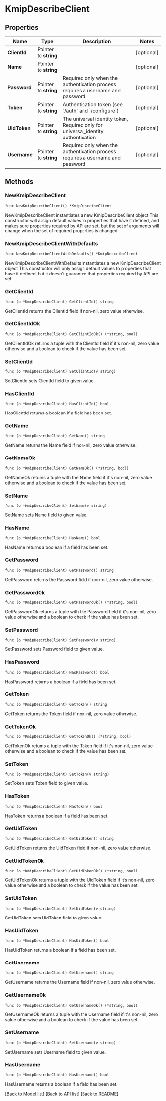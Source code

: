 # KmipDescribeClient

## Properties

Name | Type | Description | Notes
------------ | ------------- | ------------- | -------------
**ClientId** | Pointer to **string** |  | [optional] 
**Name** | Pointer to **string** |  | [optional] 
**Password** | Pointer to **string** | Required only when the authentication process requires a username and password | [optional] 
**Token** | Pointer to **string** | Authentication token (see &#x60;/auth&#x60; and &#x60;/configure&#x60;) | [optional] 
**UidToken** | Pointer to **string** | The universal identity token, Required only for universal_identity authentication | [optional] 
**Username** | Pointer to **string** | Required only when the authentication process requires a username and password | [optional] 

## Methods

### NewKmipDescribeClient

`func NewKmipDescribeClient() *KmipDescribeClient`

NewKmipDescribeClient instantiates a new KmipDescribeClient object
This constructor will assign default values to properties that have it defined,
and makes sure properties required by API are set, but the set of arguments
will change when the set of required properties is changed

### NewKmipDescribeClientWithDefaults

`func NewKmipDescribeClientWithDefaults() *KmipDescribeClient`

NewKmipDescribeClientWithDefaults instantiates a new KmipDescribeClient object
This constructor will only assign default values to properties that have it defined,
but it doesn't guarantee that properties required by API are set

### GetClientId

`func (o *KmipDescribeClient) GetClientId() string`

GetClientId returns the ClientId field if non-nil, zero value otherwise.

### GetClientIdOk

`func (o *KmipDescribeClient) GetClientIdOk() (*string, bool)`

GetClientIdOk returns a tuple with the ClientId field if it's non-nil, zero value otherwise
and a boolean to check if the value has been set.

### SetClientId

`func (o *KmipDescribeClient) SetClientId(v string)`

SetClientId sets ClientId field to given value.

### HasClientId

`func (o *KmipDescribeClient) HasClientId() bool`

HasClientId returns a boolean if a field has been set.

### GetName

`func (o *KmipDescribeClient) GetName() string`

GetName returns the Name field if non-nil, zero value otherwise.

### GetNameOk

`func (o *KmipDescribeClient) GetNameOk() (*string, bool)`

GetNameOk returns a tuple with the Name field if it's non-nil, zero value otherwise
and a boolean to check if the value has been set.

### SetName

`func (o *KmipDescribeClient) SetName(v string)`

SetName sets Name field to given value.

### HasName

`func (o *KmipDescribeClient) HasName() bool`

HasName returns a boolean if a field has been set.

### GetPassword

`func (o *KmipDescribeClient) GetPassword() string`

GetPassword returns the Password field if non-nil, zero value otherwise.

### GetPasswordOk

`func (o *KmipDescribeClient) GetPasswordOk() (*string, bool)`

GetPasswordOk returns a tuple with the Password field if it's non-nil, zero value otherwise
and a boolean to check if the value has been set.

### SetPassword

`func (o *KmipDescribeClient) SetPassword(v string)`

SetPassword sets Password field to given value.

### HasPassword

`func (o *KmipDescribeClient) HasPassword() bool`

HasPassword returns a boolean if a field has been set.

### GetToken

`func (o *KmipDescribeClient) GetToken() string`

GetToken returns the Token field if non-nil, zero value otherwise.

### GetTokenOk

`func (o *KmipDescribeClient) GetTokenOk() (*string, bool)`

GetTokenOk returns a tuple with the Token field if it's non-nil, zero value otherwise
and a boolean to check if the value has been set.

### SetToken

`func (o *KmipDescribeClient) SetToken(v string)`

SetToken sets Token field to given value.

### HasToken

`func (o *KmipDescribeClient) HasToken() bool`

HasToken returns a boolean if a field has been set.

### GetUidToken

`func (o *KmipDescribeClient) GetUidToken() string`

GetUidToken returns the UidToken field if non-nil, zero value otherwise.

### GetUidTokenOk

`func (o *KmipDescribeClient) GetUidTokenOk() (*string, bool)`

GetUidTokenOk returns a tuple with the UidToken field if it's non-nil, zero value otherwise
and a boolean to check if the value has been set.

### SetUidToken

`func (o *KmipDescribeClient) SetUidToken(v string)`

SetUidToken sets UidToken field to given value.

### HasUidToken

`func (o *KmipDescribeClient) HasUidToken() bool`

HasUidToken returns a boolean if a field has been set.

### GetUsername

`func (o *KmipDescribeClient) GetUsername() string`

GetUsername returns the Username field if non-nil, zero value otherwise.

### GetUsernameOk

`func (o *KmipDescribeClient) GetUsernameOk() (*string, bool)`

GetUsernameOk returns a tuple with the Username field if it's non-nil, zero value otherwise
and a boolean to check if the value has been set.

### SetUsername

`func (o *KmipDescribeClient) SetUsername(v string)`

SetUsername sets Username field to given value.

### HasUsername

`func (o *KmipDescribeClient) HasUsername() bool`

HasUsername returns a boolean if a field has been set.


[[Back to Model list]](../README.md#documentation-for-models) [[Back to API list]](../README.md#documentation-for-api-endpoints) [[Back to README]](../README.md)


